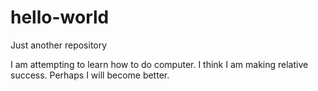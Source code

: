 # hello-world
Just another repository


I am attempting to learn how to do computer. I think I am making relative success. Perhaps I will become better.
